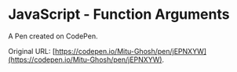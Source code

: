 # JavaScript - Function Arguments

A Pen created on CodePen.

Original URL: [https://codepen.io/Mitu-Ghosh/pen/jEPNXYW](https://codepen.io/Mitu-Ghosh/pen/jEPNXYW).

